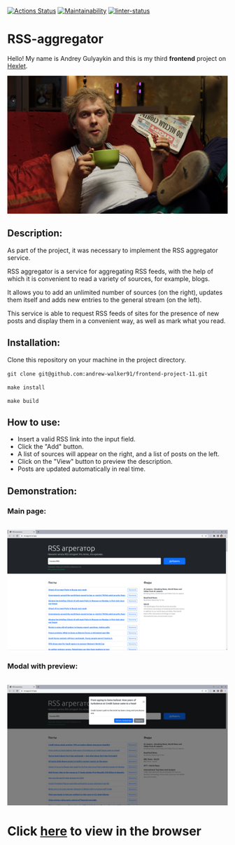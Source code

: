 [![Actions Status](https://github.com/andrew-walker91/frontend-project-11/workflows/hexlet-check/badge.svg)](https://github.com/andrew-walker91/frontend-project-11/actions) [![Maintainability](https://api.codeclimate.com/v1/badges/0a13a7b95c6636cdf39a/maintainability)](https://codeclimate.com/github/andrew-walker91/frontend-project-11/maintainability) [![linter-status](https://github.com/andrew-walker91/frontend-project-11/actions/workflows/linter-check.yml/badge.svg)](https://github.com/andrew-walker91/frontend-project-11/actions/workflows/linter-check.yml)

# RSS-aggregator
Hello! My name is Andrey Gulyaykin and this is my third **frontend** project on [Hexlet](https://ru.hexlet.io/pages/about).

![meme](src/images/meme.jpeg)

## Description:
As part of the project, it was necessary to implement the RSS aggregator service.

RSS aggregator is a service for aggregating RSS feeds, with the help of which it is convenient to read a variety of sources, for example, blogs.

It allows you to add an unlimited number of sources (on the right), updates them itself and adds new entries to the general stream (on the left).

This service is able to request RSS feeds of sites for the presence of new posts and display them in a convenient way, as well as mark what you read.
## Installation:

Clone this repository on your machine in the project directory.

`git clone git@github.com:andrew-walker91/frontend-project-11.git`

`make install`

`make build`

## How to use:
 - Insert a valid RSS link into the input field.
 - Click the "Add" button.
 - A list of sources will appear on the right, and a list of posts on the left.
 - Click on the "View" button to preview the description.
 - Posts are updated automatically in real time.

## Demonstration:  
### Main page:
\
![main](src/images/demo_main.png)

### Modal with preview:
\
![modal](src/images/demo_modal.png)

# Click [here](https://rss-agg.vercel.app/) to view in the browser


